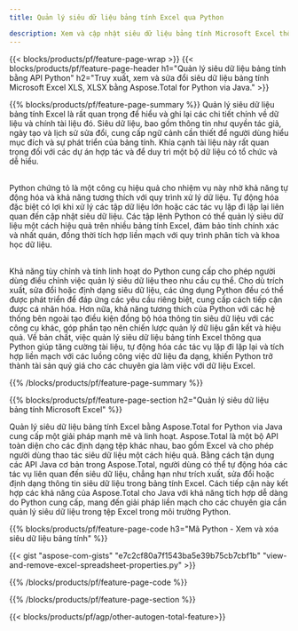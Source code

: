 ```yaml
---
title: Quản lý siêu dữ liệu bảng tính Excel qua Python 

description: Xem và cập nhật siêu dữ liệu bảng tính Microsoft Excel thông qua ứng dụng Python của bạn.
---
```


{{< blocks/products/pf/feature-page-wrap >}}
{{< blocks/products/pf/feature-page-header h1="Quản lý siêu dữ liệu bảng tính bằng API Python" h2="Truy xuất, xem và sửa đổi siêu dữ liệu bảng tính Microsoft Excel XLS, XLSX bằng Aspose.Total for Python via Java." >}}

{{% blocks/products/pf/feature-page-summary %}}
Quản lý siêu dữ liệu bảng tính Excel là rất quan trọng để hiểu và ghi lại các chi tiết chính về dữ liệu và chính tài liệu đó. Siêu dữ liệu, bao gồm thông tin như quyền tác giả, ngày tạo và lịch sử sửa đổi, cung cấp ngữ cảnh cần thiết để người dùng hiểu mục đích và sự phát triển của bảng tính. Khía cạnh tài liệu này rất quan trọng đối với các dự án hợp tác và để duy trì một bộ dữ liệu có tổ chức và dễ hiểu. <br /><br />

Python chứng tỏ là một công cụ hiệu quả cho nhiệm vụ này nhờ khả năng tự động hóa và khả năng tương thích với quy trình xử lý dữ liệu. Tự động hóa đặc biệt có lợi khi xử lý các tập dữ liệu lớn hoặc các tác vụ lặp đi lặp lại liên quan đến cập nhật siêu dữ liệu. Các tập lệnh Python có thể quản lý siêu dữ liệu một cách hiệu quả trên nhiều bảng tính Excel, đảm bảo tính chính xác và nhất quán, đồng thời tích hợp liền mạch với quy trình phân tích và khoa học dữ liệu.<br /><br />

Khả năng tùy chỉnh và tính linh hoạt do Python cung cấp cho phép người dùng điều chỉnh việc quản lý siêu dữ liệu theo nhu cầu cụ thể. Cho dù trích xuất, sửa đổi hoặc định dạng siêu dữ liệu, các ứng dụng Python đều có thể được phát triển để đáp ứng các yêu cầu riêng biệt, cung cấp cách tiếp cận được cá nhân hóa. Hơn nữa, khả năng tương thích của Python với các hệ thống bên ngoài tạo điều kiện đồng bộ hóa thông tin siêu dữ liệu với các công cụ khác, góp phần tạo nên chiến lược quản lý dữ liệu gắn kết và hiệu quả. Về bản chất, việc quản lý siêu dữ liệu bảng tính Excel thông qua Python giúp tăng cường tài liệu, tự động hóa các tác vụ lặp đi lặp lại và tích hợp liền mạch với các luồng công việc dữ liệu đa dạng, khiến Python trở thành tài sản quý giá cho các chuyên gia làm việc với dữ liệu Excel.

{{% /blocks/products/pf/feature-page-summary  %}}

{{% blocks/products/pf/feature-page-section  h2="Quản lý siêu dữ liệu bảng tính Microsoft Excel" %}}

Quản lý siêu dữ liệu bảng tính Excel bằng Aspose.Total for Python via Java cung cấp một giải pháp mạnh mẽ và linh hoạt. Aspose.Total là một bộ API toàn diện cho các định dạng tệp khác nhau, bao gồm Excel và cho phép người dùng thao tác siêu dữ liệu một cách hiệu quả. Bằng cách tận dụng các API Java cơ bản trong Aspose.Total, người dùng có thể tự động hóa các tác vụ liên quan đến siêu dữ liệu, chẳng hạn như trích xuất, sửa đổi hoặc định dạng thông tin siêu dữ liệu trong bảng tính Excel. Cách tiếp cận này kết hợp các khả năng của Aspose.Total cho Java với khả năng tích hợp dễ dàng do Python cung cấp, mang đến giải pháp liền mạch cho các chuyên gia cần quản lý siêu dữ liệu trong tệp Excel trong môi trường Python.

{{% blocks/products/pf/feature-page-code h3="Mã Python - Xem và xóa siêu dữ liệu bảng tính" %}}

{{< gist "aspose-com-gists" "e7c2cf80a7f1543ba5e39b75cb7cbf1b" "view-and-remove-excel-spreadsheet-properties.py" >}}

{{% /blocks/products/pf/feature-page-code  %}}

{{% /blocks/products/pf/feature-page-section %}}

{{< blocks/products/pf/agp/other-autogen-total-feature>}}